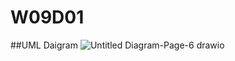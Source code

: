# W09D01

##UML Daigram
![Untitled Diagram-Page-6 drawio](https://user-images.githubusercontent.com/92248175/145342983-cb141bc6-0981-4994-bbca-1bd0233ecb6a.png)
